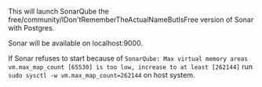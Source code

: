 This will launch SonarQube the free/community/IDon'tRememberTheActualNameButIsFree version of Sonar with Postgres.

Sonar will be available on localhost:9000.

If Sonar refuses to start because of
`SonarQube: Max virtual memory areas vm.max_map_count [65530] is too low, increase to at least [262144]`
run
`sudo sysctl -w vm.max_map_count=262144`
on host system.
